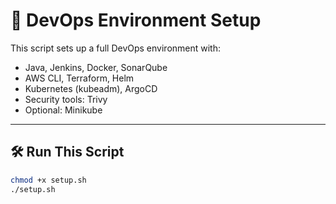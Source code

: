 # 🚀 DevOps Environment Setup

This script sets up a full DevOps environment with:
- Java, Jenkins, Docker, SonarQube
- AWS CLI, Terraform, Helm
- Kubernetes (kubeadm), ArgoCD
- Security tools: Trivy
- Optional: Minikube

---

## 🛠️ Run This Script

```bash
chmod +x setup.sh
./setup.sh
